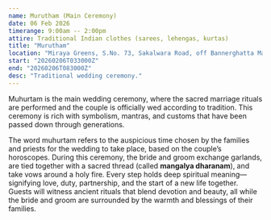 ```yaml
---
name: Murutham (Main Ceremony)
date: 06 Feb 2026
timerange: 9:00am -- 2:00pm
attire: Traditional Indian clothes (sarees, lehengas, kurtas)
title: "Murutham"
location: "Miraya Greens, S.No. 73, Sakalwara Road, off Bannerghatta Main Road, Bengaluru, Karnataka 560083, India"
start: "20260206T033000Z"
end: "20260206T083000Z"
desc: "Traditional wedding ceremony."
---
```

Muhurtam is the main wedding ceremony, where the sacred marriage rituals are performed and the couple is officially wed according to tradition. This ceremony is rich with symbolism, mantras, and customs that have been passed down through generations.

The word muhurtam refers to the auspicious time chosen by the families and priests for the wedding to take place, based on the couple’s horoscopes. During this ceremony, the bride and groom exchange garlands, are tied together with a sacred thread (called __mangalya dharanam__), and take vows around a holy fire. Every step holds deep spiritual meaning—signifying love, duty, partnership, and the start of a new life together.
Guests will witness ancient rituals that blend devotion and beauty, all while the bride and groom are surrounded by the warmth and blessings of their families.
